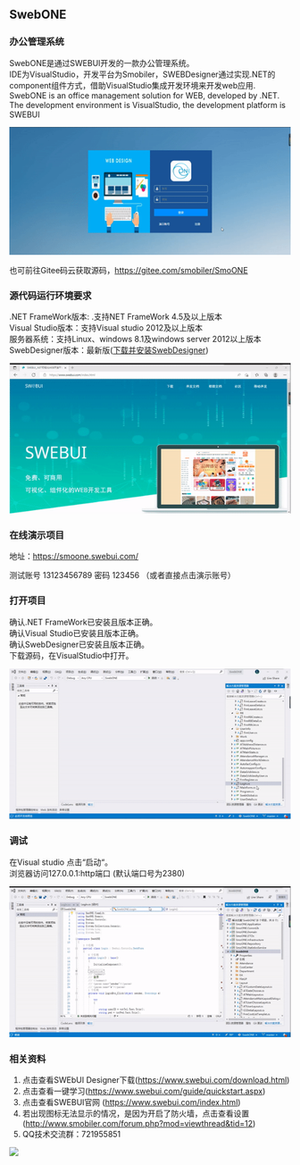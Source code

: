 ##  SwebONE
### 办公管理系统

SwebONE是通过SWEBUI开发的一款办公管理系统。  
IDE为VisualStudio，开发平台为Smobiler，SWEBDesigner通过实现.NET的component组件方式，借助VisualStudio集成开发环境来开发web应用.
SwebONE is an office management solution for WEB, developed by .NET. The development environment is VisualStudio, the development platform is SWEBUI 

![登录页](./Resource/logon.gif)      

也可前往Gitee码云获取源码，https://gitee.com/smobiler/SmoONE  


### 源代码运行环境要求

.NET FrameWork版本: .支持NET FrameWork 4.5及以上版本  
Visual Studio版本：支持Visual studio 2012及以上版本  
服务器系统：支持Linux、windows 8.1及windows server 2012以上版本
SwebDesigner版本：最新版([下载并安装SwebDesigner](https://www.swebui.com/SwebuiDesigner.exe)) 

![下载](./Resource/down.gif)

### 在线演示项目

地址：https://smoone.swebui.com/

测试账号 13123456789 密码 123456 （或者直接点击演示账号）

### 打开项目

确认.NET FrameWork已安装且版本正确。   
确认Visual Studio已安装且版本正确。   
确认SwebDesigner已安装且版本正确。   
下载源码，在VisualStudio中打开。

![演示](./Resource/code.gif)

### 调试
 
在Visual studio 点击“启动“。   
浏览器访问127.0.0.1:http端口 (默认端口号为2380)

![调试](./Resource/start.gif)



### 相关资料


1. 点击查看SWEbUI Designer下载(https://www.swebui.com/download.html)
2. 点击查看一键学习(https://www.swebui.com/guide/quickstart.aspx)
3. 点击查看SWEBUI官网 (https://www.swebui.com/index.html)
4. 若出现图标无法显示的情况，是因为开启了防火墙，点击查看设置(http://www.smobiler.com/forum.php?mod=viewthread&tid=12)
5. QQ技术交流群：721955851



![](https://img.shields.io/github/license/mashape/apistatus.svg)